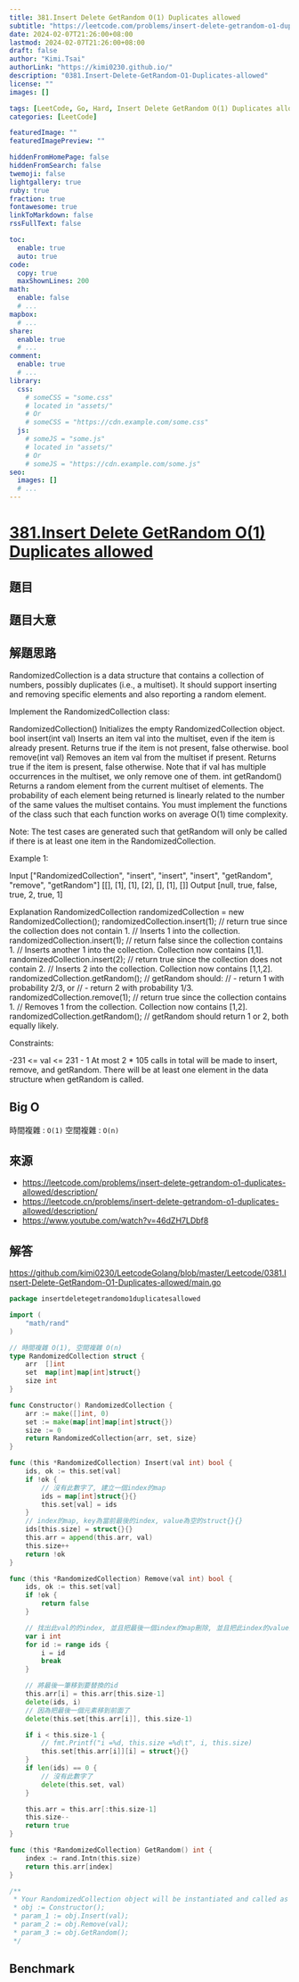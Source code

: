 ```yaml
---
title: 381.Insert Delete GetRandom O(1) Duplicates allowed
subtitle: "https://leetcode.com/problems/insert-delete-getrandom-o1-duplicates-allowed"
date: 2024-02-07T21:26:00+08:00
lastmod: 2024-02-07T21:26:00+08:00
draft: false
author: "Kimi.Tsai"
authorLink: "https://kimi0230.github.io/"
description: "0381.Insert-Delete-GetRandom-O1-Duplicates-allowed"
license: ""
images: []

tags: [LeetCode, Go, Hard, Insert Delete GetRandom O(1) Duplicates allowed, Array, Hash]
categories: [LeetCode]

featuredImage: ""
featuredImagePreview: ""

hiddenFromHomePage: false
hiddenFromSearch: false
twemoji: false
lightgallery: true
ruby: true
fraction: true
fontawesome: true
linkToMarkdown: false
rssFullText: false

toc:
  enable: true
  auto: true
code:
  copy: true
  maxShownLines: 200
math:
  enable: false
  # ...
mapbox:
  # ...
share:
  enable: true
  # ...
comment:
  enable: true
  # ...
library:
  css:
    # someCSS = "some.css"
    # located in "assets/"
    # Or
    # someCSS = "https://cdn.example.com/some.css"
  js:
    # someJS = "some.js"
    # located in "assets/"
    # Or
    # someJS = "https://cdn.example.com/some.js"
seo:
  images: []
  # ...
---
```

# [381.Insert Delete GetRandom O(1) Duplicates allowed](https://leetcode.com/problems/insert-delete-getrandom-o1-duplicates-allowed/description/)

## 題目


## 題目大意

## 解題思路
RandomizedCollection is a data structure that contains a collection of numbers, possibly duplicates (i.e., a multiset). It should support inserting and removing specific elements and also reporting a random element.

Implement the RandomizedCollection class:

RandomizedCollection() Initializes the empty RandomizedCollection object.
bool insert(int val) Inserts an item val into the multiset, even if the item is already present. Returns true if the item is not present, false otherwise.
bool remove(int val) Removes an item val from the multiset if present. Returns true if the item is present, false otherwise. Note that if val has multiple occurrences in the multiset, we only remove one of them.
int getRandom() Returns a random element from the current multiset of elements. The probability of each element being returned is linearly related to the number of the same values the multiset contains.
You must implement the functions of the class such that each function works on average O(1) time complexity.

Note: The test cases are generated such that getRandom will only be called if there is at least one item in the RandomizedCollection.

 

Example 1:

Input
["RandomizedCollection", "insert", "insert", "insert", "getRandom", "remove", "getRandom"]
[[], [1], [1], [2], [], [1], []]
Output
[null, true, false, true, 2, true, 1]

Explanation
RandomizedCollection randomizedCollection = new RandomizedCollection();
randomizedCollection.insert(1);   // return true since the collection does not contain 1.
                                  // Inserts 1 into the collection.
randomizedCollection.insert(1);   // return false since the collection contains 1.
                                  // Inserts another 1 into the collection. Collection now contains [1,1].
randomizedCollection.insert(2);   // return true since the collection does not contain 2.
                                  // Inserts 2 into the collection. Collection now contains [1,1,2].
randomizedCollection.getRandom(); // getRandom should:
                                  // - return 1 with probability 2/3, or
                                  // - return 2 with probability 1/3.
randomizedCollection.remove(1);   // return true since the collection contains 1.
                                  // Removes 1 from the collection. Collection now contains [1,2].
randomizedCollection.getRandom(); // getRandom should return 1 or 2, both equally likely.
 

Constraints:

-231 <= val <= 231 - 1
At most 2 * 105 calls in total will be made to insert, remove, and getRandom.
There will be at least one element in the data structure when getRandom is called.

## Big O
時間複雜 : `O(1)`
空間複雜 : `O(n)`

## 來源
* https://leetcode.com/problems/insert-delete-getrandom-o1-duplicates-allowed/description/
* https://leetcode.cn/problems/insert-delete-getrandom-o1-duplicates-allowed/description/
* https://www.youtube.com/watch?v=46dZH7LDbf8

## 解答
https://github.com/kimi0230/LeetcodeGolang/blob/master/Leetcode/0381.Insert-Delete-GetRandom-O1-Duplicates-allowed/main.go

```go
package insertdeletegetrandomo1duplicatesallowed

import (
	"math/rand"
)

// 時間複雜 O(1), 空間複雜 O(n)
type RandomizedCollection struct {
	arr  []int
	set  map[int]map[int]struct{}
	size int
}

func Constructor() RandomizedCollection {
	arr := make([]int, 0)
	set := make(map[int]map[int]struct{})
	size := 0
	return RandomizedCollection{arr, set, size}
}

func (this *RandomizedCollection) Insert(val int) bool {
	ids, ok := this.set[val]
	if !ok {
		// 沒有此數字了, 建立一個index的map
		ids = map[int]struct{}{}
		this.set[val] = ids
	}
	// index的map, key為當前最後的index, value為空的struct{}{}
	ids[this.size] = struct{}{}
	this.arr = append(this.arr, val)
	this.size++
	return !ok
}

func (this *RandomizedCollection) Remove(val int) bool {
	ids, ok := this.set[val]
	if !ok {
		return false
	}

	// 找出此val的的index, 並且把最後一個index的map刪除, 並且把此index的value設為空的struct{}{}
	var i int
	for id := range ids {
		i = id
		break
	}

	// 將最後一筆移到要替換的id
	this.arr[i] = this.arr[this.size-1]
	delete(ids, i)
	// 因為把最後一個元素移到前面了
	delete(this.set[this.arr[i]], this.size-1)

	if i < this.size-1 {
		// fmt.Printf("i =%d, this.size =%d\t", i, this.size)
		this.set[this.arr[i]][i] = struct{}{}
	}
	if len(ids) == 0 {
		// 沒有此數字了
		delete(this.set, val)
	}

	this.arr = this.arr[:this.size-1]
	this.size--
	return true
}

func (this *RandomizedCollection) GetRandom() int {
	index := rand.Intn(this.size)
	return this.arr[index]
}

/**
 * Your RandomizedCollection object will be instantiated and called as such:
 * obj := Constructor();
 * param_1 := obj.Insert(val);
 * param_2 := obj.Remove(val);
 * param_3 := obj.GetRandom();
 */

```

##  Benchmark

```sh

```
